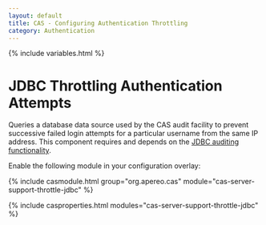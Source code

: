 ```yaml
---
layout: default
title: CAS - Configuring Authentication Throttling
category: Authentication
---
```

{% include variables.html %}

# JDBC Throttling Authentication Attempts

Queries a database data source used by the CAS audit facility to 
prevent successive failed login attempts for a particular username 
from the same IP address. This component requires and 
depends on the [JDBC auditing functionality](../audits/Audits-Database.html).

Enable the following module in your configuration overlay:

{% include casmodule.html group="org.apereo.cas" module="cas-server-support-throttle-jdbc" %}

{% include casproperties.html
modules="cas-server-support-throttle-jdbc" %}
